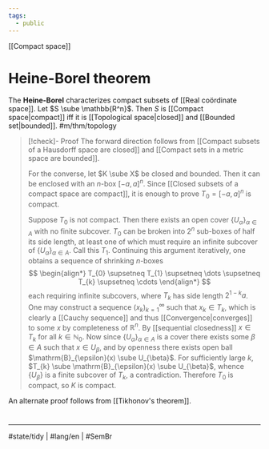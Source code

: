 ```yaml
---
tags:
  - public
---
```

[[Compact space]]
# Heine-Borel theorem

The **Heine-Borel** characterizes compact subsets of [[Real coördinate space]].
Let $S \sube \mathbb{R^n}$.
Then $S$ is [[Compact space|compact]] iff it is [[Topological space|closed]] and [[Bounded set|bounded]]. #m/thm/topology 

> [!check]- Proof
> The forward direction follows from [[Compact subsets of a Hausdorff space are closed]] and [[Compact sets in a metric space are bounded]].
> 
> For the converse, let $K \sube X$ be closed and bounded.
> Then it can be enclosed with an $n$-box $[-a,a]^n$.
> Since [[Closed subsets of a compact space are compact]], it is enough to prove $T_{0} =[-a,a]^n$ is compact.
> 
> Suppose $T_{0}$ is not compact.
> Then there exists an open cover $\{ U_{\alpha} \}_{\alpha \in A}$ with no finite subcover.
> $T_{0}$ can be broken into $2^n$ sub-boxes of half its side length,
> at least one of which must require an infinite subcover of $\{ U_{\alpha} \}_{\alpha \in A}$.
> Call this $T_{1}$.
> Continuing this argument iteratively,
> one obtains a sequence of shrinking $n$-boxes
> $$
> \begin{align*}
> T_{0} \supsetneq T_{1} \supsetneq \dots \supsetneq T_{k} \supsetneq \cdots
> \end{align*}
> $$
> each requiring infinite subcovers, where $T_{k}$ has side length $2^{1-k}a$.
> One may construct a sequence $(x_k)_{k=1}^\infty$ such that $x_{k} \in T_{k}$,
> which is clearly a [[Cauchy sequence]] and thus [[Convergence|converges]] to some $x$ by completeness of $\mathbb{R}^n$.
> By [[sequential closedness]] $x \in T_{k}$ for all $k \in \mathbb{N}_{0}$.
> Now since $\{ U_{\alpha} \}_{\alpha \in A}$ is a cover there exists some $\beta \in A$ such that $x \in U_{\beta}$,
> and by openness there exists open ball $\mathrm{B}_{\epsilon}(x) \sube U_{\beta}$.
> For sufficiently large $k$, $T_{k} \sube \mathrm{B}_{\epsilon}(x) \sube U_{\beta}$,
> whence $\{ U_{\beta} \}$ is a finite subcover of $T_{k}$, a contradiction.
> Therefore $T_{0}$ is compact, so $K$ is compact.
> <span class="QED"/>

An alternate proof follows from [[Tikhonov's theorem]].

#
---
#state/tidy | #lang/en | #SemBr
